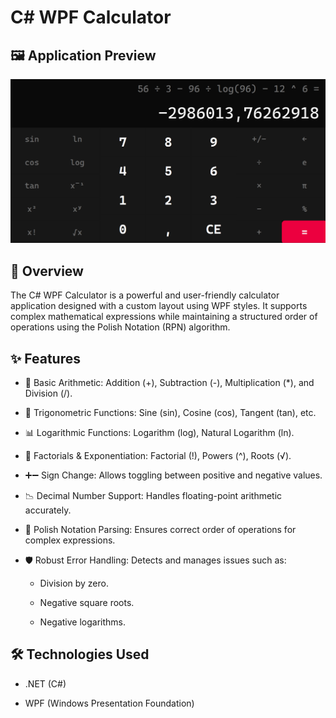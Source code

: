 # C# WPF Calculator

## 🖼 Application Preview

<img src="./Resources/Images/ReadmeImage.png" alt="drawing" width="700"/>

## 📌 Overview

The C# WPF Calculator is a powerful and user-friendly calculator application designed with a custom layout using WPF styles. It supports complex mathematical expressions while maintaining a structured order of operations using the Polish Notation (RPN) algorithm.

## ✨ Features

- 🧮 Basic Arithmetic: Addition (+), Subtraction (-), Multiplication (*), and Division (/).

- 📐 Trigonometric Functions: Sine (sin), Cosine (cos), Tangent (tan), etc.

- 📊 Logarithmic Functions: Logarithm (log), Natural Logarithm (ln).

- 🔢 Factorials & Exponentiation: Factorial (!), Powers (^), Roots (√).

- ➕➖ Sign Change: Allows toggling between positive and negative values.

- 📉 Decimal Number Support: Handles floating-point arithmetic accurately.

- 📜 Polish Notation Parsing: Ensures correct order of operations for complex expressions.

- 🛡 Robust Error Handling: Detects and manages issues such as:

  - Division by zero.

  - Negative square roots.

  - Negative logarithms.

## 🛠 Technologies Used

- .NET (C#)
  
- WPF (Windows Presentation Foundation)

